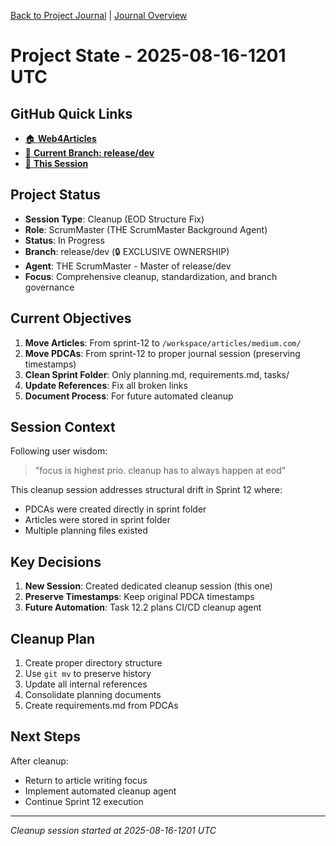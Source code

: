 [Back to Project Journal](../) | [Journal Overview](../project.journal.overview.md)

# Project State - 2025-08-16-1201 UTC

## GitHub Quick Links
- [🏠 **Web4Articles**](https://github.com/Cerulean-Circle-GmbH/Web4Articles)
- [🌿 **Current Branch: release/dev**](https://github.com/Cerulean-Circle-GmbH/Web4Articles/tree/release/dev)
- [📁 **This Session**](https://github.com/Cerulean-Circle-GmbH/Web4Articles/tree/release/dev/scrum.pmo/project.journal/2025-08-16-1201-cleanup)

## Project Status

- **Session Type**: Cleanup (EOD Structure Fix)
- **Role**: ScrumMaster (THE ScrumMaster Background Agent)
- **Status**: In Progress
- **Branch**: release/dev (🔒 EXCLUSIVE OWNERSHIP)
- **Agent**: THE ScrumMaster - Master of release/dev
- **Focus**: Comprehensive cleanup, standardization, and branch governance

## Current Objectives
1. **Move Articles**: From sprint-12 to `/workspace/articles/medium.com/`
2. **Move PDCAs**: From sprint-12 to proper journal session (preserving timestamps)
3. **Clean Sprint Folder**: Only planning.md, requirements.md, tasks/
4. **Update References**: Fix all broken links
5. **Document Process**: For future automated cleanup

## Session Context
Following user wisdom:
> "focus is highest prio. cleanup has to always happen at eod"

This cleanup session addresses structural drift in Sprint 12 where:
- PDCAs were created directly in sprint folder
- Articles were stored in sprint folder
- Multiple planning files existed

## Key Decisions
1. **New Session**: Created dedicated cleanup session (this one)
2. **Preserve Timestamps**: Keep original PDCA timestamps
3. **Future Automation**: Task 12.2 plans CI/CD cleanup agent

## Cleanup Plan
1. Create proper directory structure
2. Use `git mv` to preserve history
3. Update all internal references
4. Consolidate planning documents
5. Create requirements.md from PDCAs

## Next Steps
After cleanup:
- Return to article writing focus
- Implement automated cleanup agent
- Continue Sprint 12 execution

---
*Cleanup session started at 2025-08-16-1201 UTC*